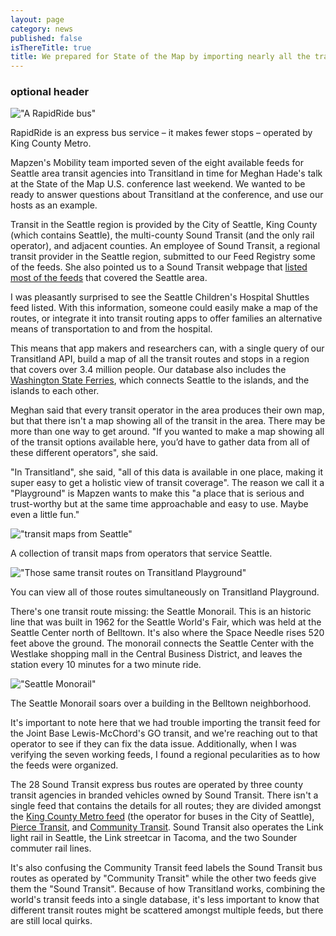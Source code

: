 ```yaml
---
layout: page
category: news
published: false
isThereTitle: true
title: We prepared for State of the Map by importing nearly all the transit feeds in Seattle
---
```


### optional header

!["A RapidRide bus"](/images/seattle-sotmus-seattle/rapid_ride_vance.jpg)
<p class='caption'>RapidRide is an express bus service – it makes fewer stops – operated by King County Metro.</p>

Mapzen's Mobility team imported seven of the eight available feeds for Seattle area transit agencies into Transitland in time for Meghan Hade's talk at the State of the Map U.S. conference last weekend. We wanted to be ready to answer questions about Transitland at the conference, and use our hosts as an example. 

Transit in the Seattle region is provided by the City of Seattle, King County (which contains Seattle), the multi-county Sound Transit (and the only rail operator), and adjacent counties. An employee of Sound Transit, a regional transit provider in the Seattle region, submitted to our Feed Registry some of the feeds. She also pointed us to a Sound Transit webpage that [listed most of the feeds](http://www.soundtransit.org/Developer-resources/Data-downloads) that covered the Seattle area. 

I was pleasantly surprised to see the Seattle Children's Hospital Shuttles feed listed. With this information, someone could easily make a map of the routes, or integrate it into transit routing apps to offer families an alternative means of transportation to and from the hospital.

This means that app makers and researchers can, with a single query of our Transitland API, build a map of all the transit routes and stops in a region that covers over 3.4 million people. Our database also includes the [Washington State Ferries](https://transit.land/feed-registry/operators/o-c28-washingtonstateferries), which connects Seattle to the islands, and the islands to each other.  

Meghan said that every transit operator in the area produces their own map, but that there isn't a map showing all of the transit in the area. There may be more than one way to get around. "If you wanted to make a map showing all of the transit options available here, you’d have to gather data from all of these different operators", she said. 

"In Transitland", she said, "all of this data is available in one place, making it super easy to get a holistic view of transit coverage". The reason we call it a "Playground" is Mapzen wants to make this "a place that is serious and trust-worthy but at the same time approachable and easy to use. Maybe even a little fun."

!["transit maps from Seattle"](/images/seattle-sotmus-seattle/hade_presentation_slide_20.png)
<p class='caption'>A collection of transit maps from operators that service Seattle.</p>

!["Those same transit routes on Transitland Playground"](/images/seattle-sotmus-seattle/hade_presentation_slide_21.png)
<p class='caption'>You can view all of those routes simultaneously on Transitland Playground.</p>

There's one transit route missing: the Seattle Monorail. This is an historic line that was built in 1962 for the Seattle World's Fair, which was held at the Seattle Center north of Belltown. It's also where the Space Needle rises 520 feet above the ground. The monorail connects the Seattle Center with the Westlake shopping mall in the Central Business District, and leaves the station every 10 minutes for a two minute ride. 

!["Seattle Monorail"](/images/seattle-sotmus-seattle/seattle_monorail_vance.jpg)
<p class='caption'>The Seattle Monorail soars over a building in the Belltown neighborhood.</p>

It's important to note here that we had trouble importing the transit feed for the Joint Base Lewis-McChord's GO transit, and we're reaching out to that operator to see if they can fix the data issue. Additionally, when I was verifying the seven working feeds, I found a regional pecularities as to how the feeds were organized. 

The 28 Sound Transit express bus routes are operated by three county transit agencies in branded vehicles owned by Sound Transit. There isn't a single feed that contains the details for all routes; they are divided amongst the [King County Metro feed](https://transit.land/feed-registry/operators/o-c23-metrotransit) (the operator for buses in the City of Seattle), [Pierce Transit](https://transit.land/feed-registry/operators/o-c22u-piercetransit), and [Community Transit](https://transit.land/feed-registry/operators/o-c29-communitytransit). Sound Transit also operates the Link light rail in Seattle, the Link streetcar in Tacoma, and the two Sounder commuter rail lines. 

It's also confusing the Community Transit feed labels the Sound Transit bus routes as operated by "Community Transit" while the other two feeds give them the "Sound Transit". Because of how Transitland works, combining the world's transit feeds into a single database, it's less important to know that different transit routes might be scattered amongst multiple feeds, but there are still local quirks.

